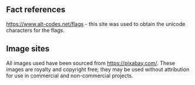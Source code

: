 ## Fact references 
https://www.alt-codes.net/flags - this site was used to obtain the unicode characters for the flags.  

## Image sites 
All images used have been sourced from https://pixabay.com/. These images are royalty and copyright free; they may be used without attribution for use in commercial and non-commercial projects.
